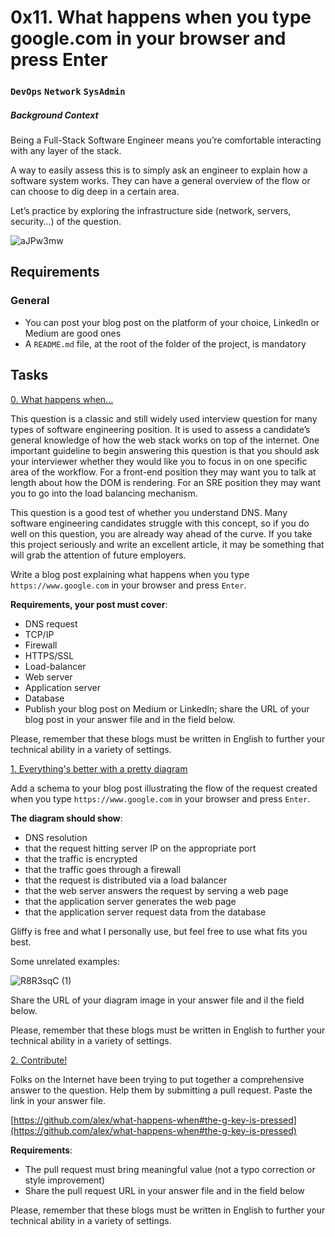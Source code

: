 # 0x11. What happens when you type google.com in your browser and press Enter
### `DevOps` `Network` `SysAdmin`
##### Background Context
Being a Full-Stack Software Engineer means you’re comfortable interacting with any layer of the stack.

A way to easily assess this is to simply ask an engineer to explain how a software system works. They can have a general overview of the flow or can choose to dig deep in a certain area.

Let’s practice by exploring the infrastructure side (network, servers, security…) of the question.

![aJPw3mw](https://github.com/samuelselasi/alx-system_engineering-devops/assets/85158665/4349f73b-ef6d-4454-87f5-5cc25d720e8f)

## Requirements
### General
* You can post your blog post on the platform of your choice, LinkedIn or Medium are good ones
* A `README.md` file, at the root of the folder of the project, is mandatory

## Tasks

[0. What happens when...](./0-blog_post)

This question is a classic and still widely used interview question for many types of software engineering position. It is used to assess a candidate’s general knowledge of how the web stack works on top of the internet. One important guideline to begin answering this question is that you should ask your interviewer whether they would like you to focus in on one specific area of the workflow. For a front-end position they may want you to talk at length about how the DOM is rendering. For an SRE position they may want you to go into the load balancing mechanism.

This question is a good test of whether you understand DNS. Many software engineering candidates struggle with this concept, so if you do well on this question, you are already way ahead of the curve. If you take this project seriously and write an excellent article, it may be something that will grab the attention of future employers.

Write a blog post explaining what happens when you type `https://www.google.com` in your browser and press `Enter`.

**Requirements, your post must cover**:

* DNS request
* TCP/IP
* Firewall
* HTTPS/SSL
* Load-balancer
* Web server
* Application server
* Database
* Publish your blog post on Medium or LinkedIn; share the URL of your blog post in your answer file and in the field below.

Please, remember that these blogs must be written in English to further your technical ability in a variety of settings.

[1. Everything's better with a pretty diagram](./1-what_happen_when_diagram)

Add a schema to your blog post illustrating the flow of the request created when you type `https://www.google.com` in your browser and press `Enter`.

**The diagram should show**:

* DNS resolution
* that the request hitting server IP on the appropriate port
* that the traffic is encrypted
* that the traffic goes through a firewall
* that the request is distributed via a load balancer
* that the web server answers the request by serving a web page
* that the application server generates the web page
* that the application server request data from the database

Gliffy is free and what I personally use, but feel free to use what fits you best.

Some unrelated examples:

![R8R3sqC (1)](https://i.imgur.com/i9ivkdo.png)

Share the URL of your diagram image in your answer file and il the field below.

Please, remember that these blogs must be written in English to further your technical ability in a variety of settings.

[2. Contribute!](./2-contribution-to_what-happens-when_github_answer)

Folks on the Internet have been trying to put together a comprehensive answer to the question. Help them by submitting a pull request. Paste the link in your answer file.

[https://github.com/alex/what-happens-when#the-g-key-is-pressed](https://github.com/alex/what-happens-when#the-g-key-is-pressed)

**Requirements**:

* The pull request must bring meaningful value (not a typo correction or style improvement)
* Share the pull request URL in your answer file and in the field below

Please, remember that these blogs must be written in English to further your technical ability in a variety of settings.
